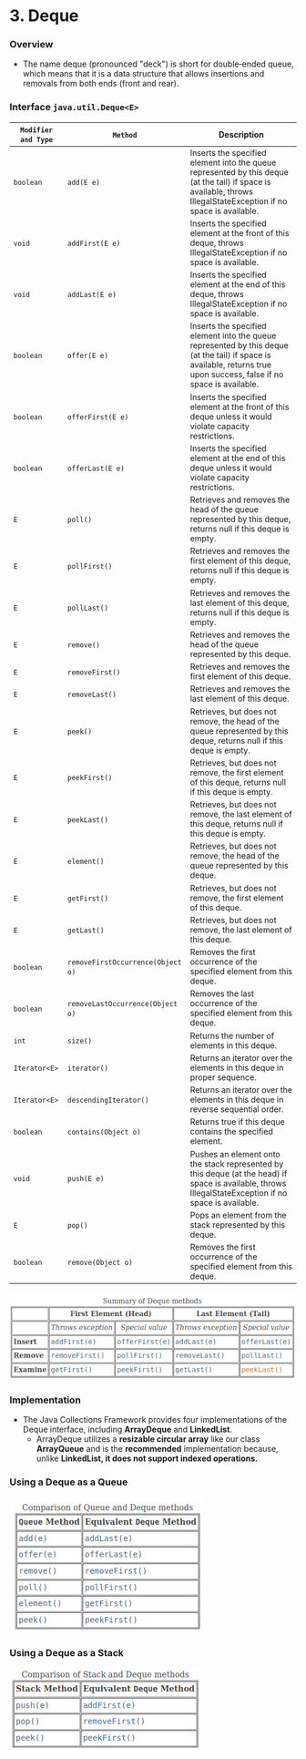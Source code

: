 # 3. Deque

### Overview

- The name deque (pronounced "deck") is short for double‐ended queue, which means that it is a data structure that allows insertions and removals from both ends (front and rear).



### Interface `java.util.Deque<E>`

| **`Modifier and Type`** | **`Method`**                      | **Description**                                              |
| ----------------------- | --------------------------------- | ------------------------------------------------------------ |
| `boolean`               | `add(E e)`                        | Inserts the specified element into the queue represented by this deque (at the tail) if space is available, throws IllegalStateException if no space is available. |
| `void`                  | `addFirst(E e)`                   | Inserts the specified element at the front of this deque, throws IllegalStateException if no space is available. |
| `void`                  | `addLast(E e)`                    | Inserts the specified element at the end of this deque, throws IllegalStateException if no space is available. |
| `boolean`               | `offer(E e)`                      | Inserts the specified element into the queue represented by this deque (at the tail) if space is available, returns true upon success, false if no space is available. |
| `boolean`               | `offerFirst(E e)`                 | Inserts the specified element at the front of this deque unless it would violate capacity restrictions. |
| `boolean`               | `offerLast(E e)`                  | Inserts the specified element at the end of this deque unless it would violate capacity restrictions. |
| `E`                     | `poll()`                          | Retrieves and removes the head of the queue represented by this deque, returns null if this deque is empty. |
| `E`                     | `pollFirst()`                     | Retrieves and removes the first element of this deque, returns null if this deque is empty. |
| `E`                     | `pollLast()`                      | Retrieves and removes the last element of this deque, returns null if this deque is empty. |
| `E`                     | `remove()`                        | Retrieves and removes the head of the queue represented by this deque. |
| `E`                     | `removeFirst()`                   | Retrieves and removes the first element of this deque.       |
| `E`                     | `removeLast()`                    | Retrieves and removes the last element of this deque.        |
| `E`                     | `peek()`                          | Retrieves, but does not remove, the head of the queue represented by this deque, returns null if this deque is empty. |
| `E`                     | `peekFirst()`                     | Retrieves, but does not remove, the first element of this deque, returns null if this deque is empty. |
| `E`                     | `peekLast()`                      | Retrieves, but does not remove, the last element of this deque, returns null if this deque is empty. |
| `E`                     | `element()`                       | Retrieves, but does not remove, the head of the queue represented by this deque. |
| `E`                     | `getFirst()`                      | Retrieves, but does not remove, the first element of this deque. |
| `E`                     | `getLast()`                       | Retrieves, but does not remove, the last element of this deque. |
| `boolean`               | `removeFirstOccurrence(Object o)` | Removes the first occurrence of the specified element from this deque. |
| `boolean`               | `removeLastOccurrence(Object o)`  | Removes the last occurrence of the specified element from this deque. |
| `int`                   | `size()`                          | Returns the number of elements in this deque.                |
| `Iterator<E>`           | `iterator()`                      | Returns an iterator over the elements in this deque in proper sequence. |
| `Iterator<E>`           | `descendingIterator()`            | Returns an iterator over the elements in this deque in reverse sequential order. |
| `boolean`               | `contains(Object o)`              | Returns true if this deque contains the specified element.   |
| `void`                  | `push(E e)`                       | Pushes an element onto the stack represented by this deque (at the head) if space is available, throws IllegalStateException if no space is available. |
| `E`                     | `pop()`                           | Pops an element from the stack represented by this deque.    |
| `boolean`               | `remove(Object o)`                | Removes the first occurrence of the specified element from this deque. |



![image-20240110161905039](../../assets/images/data-structures/chp2/deque.png)



### Implementation

- The Java Collections Framework provides four implementations of the Deque interface, including **ArrayDeque** and **LinkedList**.
    - ArrayDeque utilizes a **resizable circular array** like our class **ArrayQueue** and is the **recommended** implementation because, unlike **LinkedList, it does not support indexed operations.**



### Using a Deque as a Queue

![image-20240110161920697](../../assets/images/data-structures/chp2/deque-queue.png)

### Using a Deque as a Stack

![image-20240110161945272](../../assets/images/data-structures/chp2/deque-stack.png)

